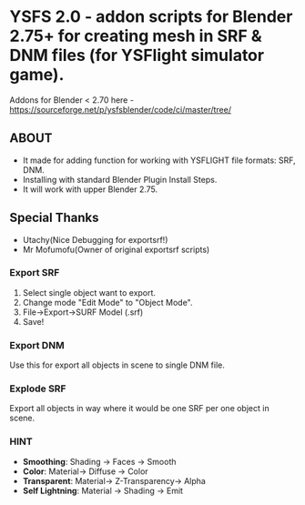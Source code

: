 # YSFS 2.0 - addon scripts for Blender 2.75+ for creating mesh in SRF & DNM files (for YSFlight simulator game). 
Addons for Blender < 2.70 here - https://sourceforge.net/p/ysfsblender/code/ci/master/tree/

## ABOUT
* It made for adding function for working with YSFLIGHT file formats: SRF, DNM.
* Installing with standard Blender Plugin Install Steps.
* It will work with upper Blender 2.75.

## Special Thanks
* Utachy(Nice Debugging for exportsrf!)
* Mr Mofumofu(Owner of original exportsrf scripts)

### Export SRF
1. Select single object want to export.
2. Change mode "Edit Mode" to "Object Mode".
3. File->Export->SURF Model (.srf)
4. Save!

### Export DNM
Use this for export all objects in scene to single DNM file.

### Explode SRF
Export all objects in way where it would be one SRF per one object in scene. 

### HINT
* **Smoothing**: Shading -> Faces -> Smooth
* **Color**: Material-> Diffuse -> Color
* **Transparent**: Material-> Z-Transparency-> Alpha
* **Self Lightning**: Material -> Shading -> Emit


